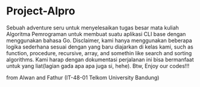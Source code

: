 # Project-Alpro
Sebuah adventure seru untuk menyelesaikan tugas besar mata kuliah Algoritma Pemrograman untuk membuat suatu aplikasi CLI base dengan menggunakan bahasa Go. Disclaimer, kami hanya menggunakan beberapa logika sederhana sesuai dengan yang baru diajarkan di kelas kami, such as function, procedure, recursive, array, and somethin like search and sorting algorithms. Kami harap dengan dokumentasi perjalanan ini bisa bermanfaat untuk yang liat(lagian gada apa apa juga si, hehe). Btw, Enjoy our codes!!!

from Alwan and Fathur (IT-48-01 Telkom University Bandung)


